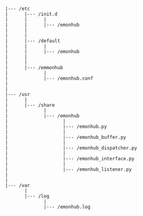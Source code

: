 
    |--- /etc
    |      |--- /init.d
    |      |      |
    |      |      |--- /emonhub
    |      |
    |      |
    |      |--- /default
    |      |      |
    |      |      |--- /emonhub
    |      |
    |      |
    |      |--- /emmonhub
    |             |
    |             |--- /emonhub.conf
    |
    |
    |--- /usr
    |      |
    |      |--- /share
    |             |
    |             |--- /emonhub
    |                    |
    |                    |--- /emonhub.py
    |                    |
    |                    |--- /emonhub_buffer.py
    |                    |
    |                    |--- /emonhub_dispatcher.py
    |                    |
    |                    |--- /emonhub_interface.py
    |                    |
    |                    |--- /emonhub_listener.py
    |
    |
    |--- /var
           |
           |--- /log
                  |
                  |--- /emonhub.log
